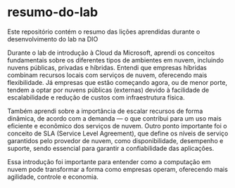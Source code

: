 # resumo-do-lab
Este repositório contém o resumo das lições aprendidas durante o desenvolvimento do lab na DIO

Durante o lab de introdução à Cloud da Microsoft, aprendi os conceitos fundamentais sobre os diferentes tipos de ambientes em nuvem, incluindo nuvens públicas, privadas e híbridas. Entendi que empresas híbridas combinam recursos locais com serviços de nuvem, oferecendo mais flexibilidade. Já empresas que estão começando agora, ou de menor porte, tendem a optar por nuvens públicas (externas) devido à facilidade de escalabilidade e redução de custos com infraestrutura física.

Também aprendi sobre a importância de escalar recursos de forma dinâmica, de acordo com a demanda — o que contribui para um uso mais eficiente e econômico dos serviços de nuvem. Outro ponto importante foi o conceito de SLA (Service Level Agreement), que define os níveis de serviço garantidos pelo provedor de nuvem, como disponibilidade, desempenho e suporte, sendo essencial para garantir a confiabilidade das aplicações.

Essa introdução foi importante para entender como a computação em nuvem pode transformar a forma como empresas operam, oferecendo mais agilidade, controle e economia.
